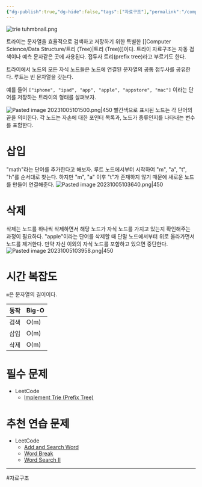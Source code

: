 ```yaml
---
{"dg-publish":true,"dg-hide":false,"tags":["자료구조"],"permalink":"/computer-science/data-structure/trie/","dgPassFrontmatter":true,"noteIcon":""}
---
```


![trie tuhmbnail.png](/img/user/Computer%20Science/Data%20Structure/trie%20tuhmbnail.png)

트라이는 문자열을 효율적으로 검색하고 저장하기 위한 특별한 [[Computer Science/Data Structure/트리 (Tree)\|트리 (Tree)]]이다. 트라이 자료구조는 자동 검색이나 예측 문자같은 곳에 사용된다. 접두사 트리(prefix tree)라고 부르기도 한다.

트라이에서 노드의 모든 자식 노드들은 노드에 연결된 문자열의 공통 접두사를 공유한다. 루트는 빈 문자열을 갖는다. 

예를 들어 `["iphone", "ipad", "app", "apple", "appstore", "mac"]` 이라는 단어를 저장하는 트라이의 형태를 살펴보자.

![Pasted image 20231005101500.png|450](/img/user/Computer%20Science/Data%20Structure/Pasted%20image%2020231005101500.png)
빨간색으로 표시된 노드는 각 단어의 끝을 의미한다. 각 노드는 자손에 대한 포인터 목록과, 노드가 종류인지를 나타내는 변수를 포함한다.

# 삽입
"math"라는 단어를 추가한다고 해보자. 루트 노드에서부터 시작하여 "m", "a", "t", "h"를 순서대로 찾는다. 하지만 "m", "a" 이후 "t"가 존재하지 않기 때문에 새로운 노드를 만들어 연결해준다.
![Pasted image 20231005103640.png|450](/img/user/Computer%20Science/Data%20Structure/Pasted%20image%2020231005103640.png)

# 삭제
삭제는 노드를 하나씩 삭제하면서 해당 노드가 자식 노드를 가지고 있는지 확인해주는 과정이 필요하다. "apple"이라는 단어를 삭제할 때 단말 노드에서부터 위로 올라가면서 노드를 제거한다. 만약 자신 이외의 자식 노드를 포함하고 있으면 중단한다.
![Pasted image 20231005103958.png|450](/img/user/Computer%20Science/Data%20Structure/Pasted%20image%2020231005103958.png)


# 시간 복잡도
`m`은 문자열의 길이이다.

|동작|Big-O|
|---|---|
|검색|O(m)|
|삽입|O(m)|
|삭제|O(m)|
# 필수 문제
- LeetCode
	- [Implement Trie (Prefix Tree)](https://leetcode.com/problems/implement-trie-prefix-tree)


# 추천 연습 문제
- LeetCode
	- [Add and Search Word](https://leetcode.com/problems/add-and-search-word-data-structure-design)
	- [Word Break](https://leetcode.com/problems/word-break)
	- [Word Search II](https://leetcode.com/problems/word-search-ii/)


---

#자료구조 